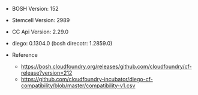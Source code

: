 * BOSH Version: 152
* Stemcell Version: 2989
* CC Api Version: 2.29.0
* diego: 0.1304.0   (bosh direcotr: 1.2859.0)


* Reference
  - https://bosh.cloudfoundry.org/releases/github.com/cloudfoundry/cf-release?version=212
  - https://github.com/cloudfoundry-incubator/diego-cf-compatibility/blob/master/compatibility-v1.csv
